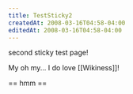 ```yaml
---
title: TestSticky2
createdAt: 2008-03-16T04:58-04:00
editedAt: 2008-03-16T04:58-04:00
---
```


second sticky test page!

My oh my... I do love [[Wikiness]]!

== hmm ==

